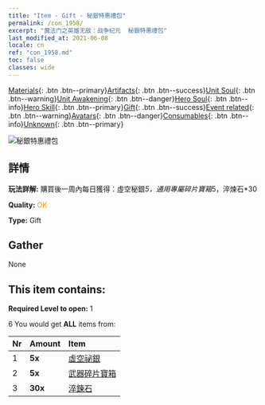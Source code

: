```yaml
---
title: "Item - Gift - 秘銀特惠禮包"
permalink: /con_1958/
excerpt: "魔法门之英雄无敌：战争纪元  秘銀特惠禮包"
last_modified_at: 2021-06-08
locale: cn
ref: "con_1958.md"
toc: false
classes: wide
---
```

 [Materials](/ItemsCN/){: .btn .btn--primary}[Artifacts](/ItemsCN/Artifacts/){: .btn .btn--success}[Unit Soul](/ItemsCN/UnitSoul/){: .btn .btn--warning}[Unit Awakening](/ItemsCN/UnitAwakening/){: .btn .btn--danger}[Hero Soul](/ItemsCN/HeroSoul/){: .btn .btn--info}[Hero Skill](/ItemsCN/HeroSkill/){: .btn .btn--primary}[Gift](/ItemsCN/Gift/){: .btn .btn--success}[Event related](/ItemsCN/Events/){: .btn .btn--warning}[Avatars](/ItemsCN/Avatars/){: .btn .btn--danger}[Consumables](/ItemsCN/Consumables/){: .btn .btn--info}[Unknown](/ItemsCN/Unknown/){: .btn .btn--primary}

 ![秘銀特惠禮包](/images/t/i_907583.png)

## 詳情
 **玩法詳解:** 購買後一周內每日獲得：虛空秘銀*5，通用專屬碎片寶箱*5，淬煉石*30

 **Quality:** <span style="color: #FF8C00">OK</span>

 **Type:** Gift

## Gather

  None

## This item contains:

 **Required Level to open:** 1

 6 You would get **ALL** items  from:

  | Nr | Amount |     Item    |
  |:---|:-------|:------------|
  | 1 |  **5x** | [虛空祕銀](/cn/Items/con_817/) |  | 
  | 2 |  **5x** | [武器碎片寶箱](/cn/Items/con_1367/) |  | 
  | 3 |  **30x** | [淬鍊石](/cn/Items/con_814/) |  | 
